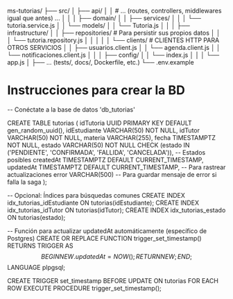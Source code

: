 ms-tutorias/
├── src/
│   ├── api/
│   │   # ... (routes, controllers, middlewares igual que antes) ...
│   │
│   ├── domain/
│   │   ├── services/
│   │   │   └── tutoria.service.js
│   │   └── models/
│   │       └── Tutoria.js
│   │
│   ├── infrastructure/
│   │   ├── repositories/     # Para persistir sus propios datos
│   │   │   └── tutoria.repository.js
│   │   │
│   │   └── clients/          # CLIENTES HTTP PARA OTROS SERVICIOS
│   │       ├── usuarios.client.js
│   │       └── agenda.client.js
│   │       └── notificaciones.client.js
│   │
│   ├── config/
│   │   └── index.js
│   │
│   └── app.js
│
├── ... (tests/, docs/, Dockerfile, etc.)
└── .env.example


# Instrucciones para crear la BD
-- Conéctate a la base de datos 'db_tutorias'

CREATE TABLE tutorias (
    idTutoria UUID PRIMARY KEY DEFAULT gen_random_uuid(),
    idEstudiante VARCHAR(50) NOT NULL,
    idTutor VARCHAR(50) NOT NULL,
    materia VARCHAR(255),
    fecha TIMESTAMPTZ NOT NULL,
    estado VARCHAR(50) NOT NULL CHECK (estado IN ('PENDIENTE', 'CONFIRMADA', 'FALLIDA', 'CANCELADA')), -- Estados posibles
    createdAt TIMESTAMPTZ DEFAULT CURRENT_TIMESTAMP,
    updatedAt TIMESTAMPTZ DEFAULT CURRENT_TIMESTAMP, -- Para rastrear actualizaciones
    error VARCHAR(500) -- Para guardar mensaje de error si falla la saga
);

-- Opcional: Índices para búsquedas comunes
CREATE INDEX idx_tutorias_idEstudiante ON tutorias(idEstudiante);
CREATE INDEX idx_tutorias_idTutor ON tutorias(idTutor);
CREATE INDEX idx_tutorias_estado ON tutorias(estado);

-- Función para actualizar updatedAt automáticamente (específico de Postgres)
CREATE OR REPLACE FUNCTION trigger_set_timestamp()
RETURNS TRIGGER AS $$
BEGIN
  NEW.updatedAt = NOW();
  RETURN NEW;
END;
$$ LANGUAGE plpgsql;

CREATE TRIGGER set_timestamp
BEFORE UPDATE ON tutorias
FOR EACH ROW
EXECUTE PROCEDURE trigger_set_timestamp();